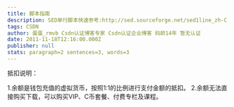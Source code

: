 ```yaml
---
title: 脚本指南
description: SED单行脚本快速参考:http://sed.sourceforge.net/sed1line_zh-CN.htmlAWK单行脚本快速参考:http://snap.nlc.dcccd.edu/reference/awkref/gawk_4.html#SEC24http://snap.nlc.dcccd.edu/reference/awkref/gawk_1.html
tags: CSDN
author: 蛋蛋_rmvb Csdn认证博客专家 Csdn认证企业博客 码龄14年 暂无认证
date: 2011-11-18T12:16:00.000Z
publisher: null
stats: paragraph=2 sentences=3, words=3
---
```

抵扣说明：

1.余额是钱包充值的虚拟货币，按照1:1的比例进行支付金额的抵扣。
2.余额无法直接购买下载，可以购买VIP、C币套餐、付费专栏及课程。

